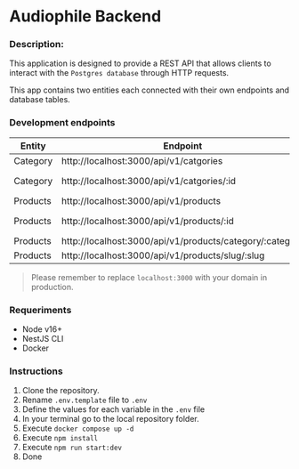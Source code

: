 # Audiophile Backend

### Description:
This application is designed to provide a REST API that allows clients to interact with the ```Postgres database``` through HTTP requests.

This app contains two entities each connected with their own endpoints and database tables.

### Development endpoints

|Entity|Endpoint|Methods|
|------|--------|-------|
|Category|http://localhost:3000/api/v1/catgories|Post, Get|
|Category|http://localhost:3000/api/v1/catgories/:id|Patch, Delete|
|Products|http://localhost:3000/api/v1/products|Post, Get|
|Products|http://localhost:3000/api/v1/products/:id|Patch, Delete|
|Products|http://localhost:3000/api/v1/products/category/:category|Get|
|Products|http://localhost:3000/api/v1/products/slug/:slug|Get|

> Please remember to replace ```localhost:3000``` with your domain in production.

### Requeriments

- Node v16+
- NestJS CLI
- Docker

### Instructions

1. Clone the repository.
2. Rename ```.env.template``` file to ```.env```
3. Define the values for each variable in the ```.env``` file
4. In your terminal go to the local repository folder.
5. Execute ```docker compose up -d```
6. Execute ```npm install```
7. Execute ```npm run start:dev```
8. Done